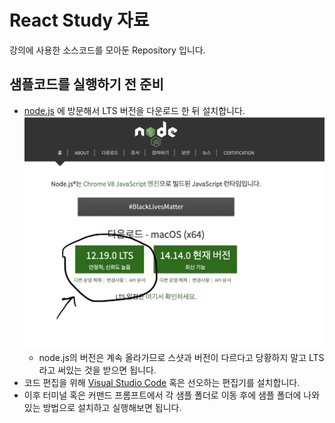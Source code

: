 # React Study 자료

강의에 사용한 소스코드를 모아둔 Repository 입니다.

## 샘플코드를 실행하기 전 준비

- [node.js](https://nodejs.org/ko/node.js) 에 방문해서 LTS 버전을 다운로드 한 뒤 설치합니다.
![node.js image](./nodejs.png)
  - node.js의 버전은 계속 올라가므로 스샷과 버전이 다르다고 당황하지 말고 LTS라고 써있는 것을 받으면 됩니다.
- 코드 편집을 위해 [Visual Studio Code](https://code.visualstudio.com/) 혹은 선오하는 편집기를 설치합니다.
- 이후 터미널 혹은 커맨드 프롬프트에서 각 샘플 폴더로 이동 후에 샘플 폴더에 나와있는 방법으로 설치하고 실행해보면 됩니다.

